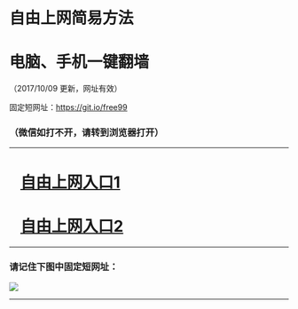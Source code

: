 ﻿# 自由上网简易方法

# 电脑、手机一键翻墙

（2017/10/09 更新，网址有效）

固定短网址：https://git.io/free99

### （微信如打不开，请转到浏览器打开）


***





# &nbsp;&nbsp; <a href="http://ft440725673.fwq-tz-1001.info/fwqtz01.html?t=100900110924 " target="_blank">自由上网入口1</a>
# &nbsp;&nbsp; <a href="http://ft82644626.fwq-tz-1002.info/fwqtz02.html?t=10090011169 " target="_blank">自由上网入口2</a>
***

### 请记住下图中固定短网址：

<img src="https://s3-us-west-2.amazonaws.com/fwq-1001/yjfq-20170905okok.png" /> 


***

